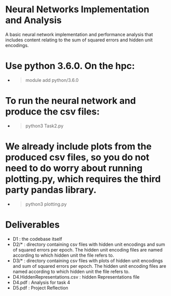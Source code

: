 # Neural Networks Implementation and Analysis
A basic neural network implementation and performance analysis that includes content relating to the sum of squared errors and hidden unit encodings.

# Use python 3.6.0. On the hpc:
- > module add python/3.6.0

# To run the neural network and produce the csv files:
- > python3 Task2.py

# We already include plots from the produced csv files, so you do not need to do worry about running plotting.py, which requires the third party pandas library.
- > python3 plotting.py

# Deliverables
- D1 : the codebase itself
- D2/* : directory containing csv files with hidden unit encodings and sum of squared errors per epoch. The hidden unit encoding files are named according to which hidden unit the file refers to.
- D3/* : directory containing csv files with plots of hidden unit encodings and sum of squared errors per epoch. The hidden unit encoding files are named according to which hidden unit the file refers to.
- D4.HiddenRepresentations.csv : hidden Representations file
- D4.pdf : Analysis for task 4
- D5.pdf : Project Reflection
